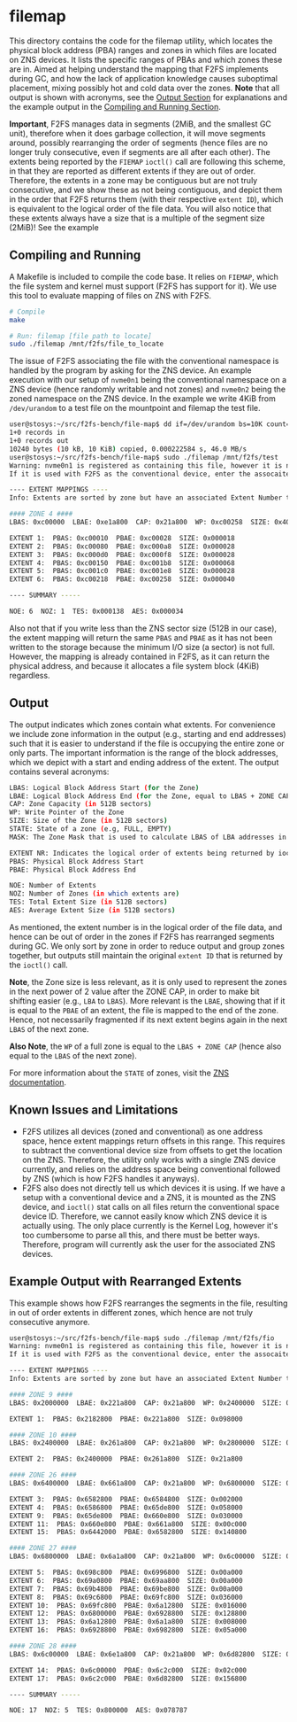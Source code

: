 # filemap

This directory contains the code for the filemap utility, which locates the physical block address (PBA) ranges and zones in which files are located on ZNS devices. It lists the specific ranges of PBAs and which zones these are in. Aimed at helping understand the mapping that F2FS implements during GC, and how the lack of application knowledge causes suboptimal placement, mixing possibly hot and cold data over the zones. **Note** that all output is shown with acronyms, see the [Output Section](https://github.com/nicktehrany/f2fs-bench/tree/master/file-map#output) for explanations and the example output in the [Compiling and Running Section](https://github.com/nicktehrany/f2fs-bench/tree/master/file-map#compiling-and-running).

**Important**, F2FS manages data in segments (2MiB, and the smallest GC unit), therefore when it does garbage collection, it will move segments around, possibly rearranging the order of segments (hence files are no longer truly consecutive, even if segments are all after each other). The extents being reported by the `FIEMAP` `ioctl()` call are following this scheme, in that they are reported as different extents if they are out of order. Therefore, the extents in a zone may be contiguous but are not truly consecutive, and we show these as not being contiguous, and depict them in the order that F2FS returns them (with their respective `extent ID`), which is equivalent to the logical order of the file data. You will also notice that these extents always have a size that is a multiple of the segment size (2MiB)! See the example 

## Compiling and Running

A Makefile is included to compile the code base. It relies on `FIEMAP`, which the file system and kernel must support (F2FS has support for it). We use this tool to evaluate mapping of files on ZNS with F2FS.

```bash
# Compile
make

# Run: filemap [file path to locate]
sudo ./filemap /mnt/f2fs/file_to_locate
```

The issue of F2FS associating the file with the conventional namespace is handled by the program by asking for the ZNS device. An example execution with our setup of `nvme0n1` being the conventional namespace on a ZNS device (hence randomly writable and not zones) and `nvme0n2` being the zoned namespace on the ZNS device. In the example we write 4KiB from `/dev/urandom` to a test file on the mountpoint and filemap the test file.

```bash
user@stosys:~/src/f2fs-bench/file-map$ dd if=/dev/urandom bs=10K count=1 >> /mnt/f2fs/test
1+0 records in
1+0 records out
10240 bytes (10 kB, 10 KiB) copied, 0.000222584 s, 46.0 MB/s
user@stosys:~/src/f2fs-bench/file-map$ sudo ./filemap /mnt/f2fs/test
Warning: nvme0n1 is registered as containing this file, however it is not a ZNS.
If it is used with F2FS as the conventional device, enter the assocaited ZNS device name: nvme0n2

---- EXTENT MAPPINGS ----
Info: Extents are sorted by zone but have an associated Extent Number to indicate the logical order of file data.

#### ZONE 4 ####
LBAS: 0xc00000  LBAE: 0xe1a800  CAP: 0x21a800  WP: 0xc00258  SIZE: 0x400000  STATE: 0x20  MASK: 0xffc00000

EXTENT 1:  PBAS: 0xc00010  PBAE: 0xc00028  SIZE: 0x000018
EXTENT 2:  PBAS: 0xc00080  PBAE: 0xc000a8  SIZE: 0x000028
EXTENT 3:  PBAS: 0xc000d0  PBAE: 0xc000f8  SIZE: 0x000028
EXTENT 4:  PBAS: 0xc00150  PBAE: 0xc001b8  SIZE: 0x000068
EXTENT 5:  PBAS: 0xc001c0  PBAE: 0xc001e8  SIZE: 0x000028
EXTENT 6:  PBAS: 0xc00218  PBAE: 0xc00258  SIZE: 0x000040

---- SUMMARY -----

NOE: 6  NOZ: 1  TES: 0x000138  AES: 0x000034
```

Also not that if you write less than the ZNS sector size (512B in our case), the extent mapping will return the same `PBAS` and `PBAE` as it has not been written to the storage because the minimum I/O size (a sector) is not full. However, the mapping is already contained in F2FS, as it can return the physical address, and because it allocates a file system block (4KiB) regardless.

## Output

The output indicates which zones contain what extents. For convenience we include zone information in the output (e.g., starting and end addresses) such that it is easier to understand if the file is occupying the entire zone or only parts. The important information is the range of the block addresses, which we depict with a start and ending address of the extent. The output contains several acronyms:

```bash
LBAS: Logical Block Address Start (for the Zone)
LBAE: Logical Block Address End (for the Zone, equal to LBAS + ZONE CAP)
CAP: Zone Capacity (in 512B sectors)
WP: Write Pointer of the Zone
SIZE: Size of the Zone (in 512B sectors)
STATE: State of a zone (e.g, FULL, EMPTY)
MASK: The Zone Mask that is used to calculate LBAS of LBA addresses in a zone

EXTENT NR: Indicates the logical order of extents being returned by ioctl()
PBAS: Physical Block Address Start
PBAE: Physical Block Address End 

NOE: Number of Extents
NOZ: Number of Zones (in which extents are)
TES: Total Extent Size (in 512B sectors)
AES: Average Extent Size (in 512B sectors)
```

As mentioned, the extent number is in the logical order of the file data, and hence can be out of order in the zones if F2FS has rearranged segments during GC. We only sort by zone in order to reduce output and group zones together, but outputs still maintain the original `extent ID` that is returned by the `ioctl()` call.

**Note**, the Zone size is less relevant, as it is only used to represent the zones in the next power of 2 value after the ZONE CAP, in order to make bit shifting easier (e.g., `LBA` to `LBAS`). More relevant is the `LBAE`, showing that if it is equal to the `PBAE` of an extent, the file is mapped to the end of the zone. Hence, not necessarily fragmented if its next extent begins again in the next `LBAS` of the next zone. 

**Also Note**, the `WP` of a full zone is equal to the `LBAS + ZONE CAP` (hence also equal to the `LBAS` of the next zone).

For more information about the `STATE` of zones, visit the [ZNS documentation](https://zonedstorage.io/docs/linux/zbd-api#zone-condition).

## Known Issues and Limitations

- F2FS utilizes all devices (zoned and conventional) as one address space, hence extent mappings return offsets in this range. This requires to subtract the conventional device size from offsets to get the location on the ZNS. Therefore, the utility only works with a single ZNS device currently, and relies on the address space being conventional followed by ZNS (which is how F2FS handles it anyways). 
- F2FS also does not directly tell us which devices it is using. If we have a setup with a conventional device and a ZNS, it is mounted as the ZNS device, and `ioctl()` stat calls on all files return the conventional space device ID. Therefore, we cannot easily know which ZNS device it is actually using. The only place currently is the Kernel Log, however it's too cumbersome to parse all this, and there must be better ways. Therefore, program will currently ask the user for the associated ZNS devices.

## Example Output with Rearranged Extents

This example shows how F2FS rearranges the segments in the file, resulting in out of order extents in different zones, which hence are not truly consecutive anymore.

```bash
user@stosys:~/src/f2fs-bench/file-map$ sudo ./filemap /mnt/f2fs/fio
Warning: nvme0n1 is registered as containing this file, however it is not a ZNS.
If it is used with F2FS as the conventional device, enter the assocaited ZNS device name: nvme0n2

---- EXTENT MAPPINGS ----
Info: Extents are sorted by zone but have an associated Extent Number to indicate the logical order of file data.

#### ZONE 9 ####
LBAS: 0x2000000  LBAE: 0x221a800  CAP: 0x21a800  WP: 0x2400000  SIZE: 0x400000  STATE: 0xe0  MASK: 0xffc00000

EXTENT 1:  PBAS: 0x2182800  PBAE: 0x221a800  SIZE: 0x098000

#### ZONE 10 ####
LBAS: 0x2400000  LBAE: 0x261a800  CAP: 0x21a800  WP: 0x2800000  SIZE: 0x400000  STATE: 0xe0  MASK: 0xffc00000

EXTENT 2:  PBAS: 0x2400000  PBAE: 0x261a800  SIZE: 0x21a800

#### ZONE 26 ####
LBAS: 0x6400000  LBAE: 0x661a800  CAP: 0x21a800  WP: 0x6800000  SIZE: 0x400000  STATE: 0xe0  MASK: 0xffc00000

EXTENT 3:  PBAS: 0x6582800  PBAE: 0x6584800  SIZE: 0x002000
EXTENT 4:  PBAS: 0x6586800  PBAE: 0x65de800  SIZE: 0x058000
EXTENT 9:  PBAS: 0x65de800  PBAE: 0x660e800  SIZE: 0x030000
EXTENT 11:  PBAS: 0x660e800  PBAE: 0x661a800  SIZE: 0x00c000
EXTENT 15:  PBAS: 0x6442000  PBAE: 0x6582800  SIZE: 0x140800

#### ZONE 27 ####
LBAS: 0x6800000  LBAE: 0x6a1a800  CAP: 0x21a800  WP: 0x6c00000  SIZE: 0x400000  STATE: 0xe0  MASK: 0xffc00000

EXTENT 5:  PBAS: 0x698c800  PBAE: 0x6996800  SIZE: 0x00a000
EXTENT 6:  PBAS: 0x69a0800  PBAE: 0x69aa800  SIZE: 0x00a000
EXTENT 7:  PBAS: 0x69b4800  PBAE: 0x69be800  SIZE: 0x00a000
EXTENT 8:  PBAS: 0x69c6800  PBAE: 0x69fc800  SIZE: 0x036000
EXTENT 10:  PBAS: 0x69fc800  PBAE: 0x6a12800  SIZE: 0x016000
EXTENT 12:  PBAS: 0x6800000  PBAE: 0x6928800  SIZE: 0x128800
EXTENT 13:  PBAS: 0x6a12800  PBAE: 0x6a1a800  SIZE: 0x008000
EXTENT 16:  PBAS: 0x6928800  PBAE: 0x6982800  SIZE: 0x05a000

#### ZONE 28 ####
LBAS: 0x6c00000  LBAE: 0x6e1a800  CAP: 0x21a800  WP: 0x6d82800  SIZE: 0x400000  STATE: 0x20  MASK: 0xffc00000

EXTENT 14:  PBAS: 0x6c00000  PBAE: 0x6c2c000  SIZE: 0x02c000
EXTENT 17:  PBAS: 0x6c2c000  PBAE: 0x6d82800  SIZE: 0x156800

---- SUMMARY -----

NOE: 17  NOZ: 5  TES: 0x800000  AES: 0x078787
```

